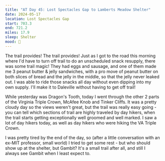 ```yaml
---
title: "AT Day 45: Lost Spectacles Gap to Lamberts Meadow Shelter"
date: 2024-05-17
location: Lost Spectacles Gap
start: 703.3
end: 721.2
miles: 17.9
sleep: Shelter
mood: 🙂
---
```

The trail provides! The trail provides! Just as I got to the road this morning where I'd have to turn off trail to do an unscheduled snack resupply, there was some trail magic! They had eggs and sausage, and one of them made me 3 peanut butter & jelly sandwiches, with a pro move of peanut butter on both slices of bread and the jelly in the middle, so that the jelly never leaked out. I was able to ride those snacks all day without even dipping into my own supply. I'll make it to Daleville without having to get off trail!

While yesterday was Dragon's Tooth, today I went through the other 2 parts of the Virginia Triple Crown, McAfee Knob and Tinker Cliffs. It was a pretty cloudy day so the views weren't great, but the trail was really easy going - you can tell which sections of trail are highly traveled by day hikers, when the trail starts getting exceptionally well groomed and well marked. I saw a lot of day hikers today, as well as day hikers who were hiking the VA Triple Crown.

I was pretty tired by the end of the day, so (after a little conversation with an ex-MIT professor, small world) I tried to get some rest - but who should show up at the shelter, but Gambit? It's a small trail after all, and still I always see Gambit when I least expect to.
